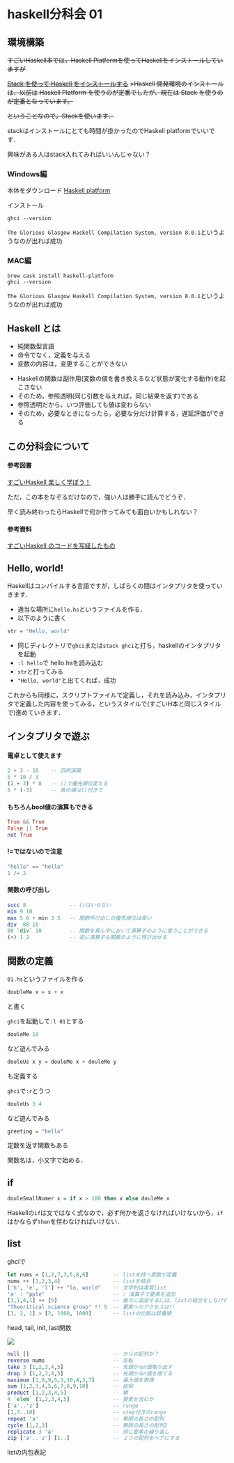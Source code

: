 # haskell分科会 01


## 環境構築
~~すごいHaskell本では，Haskell Platformを使ってHaskellをインストールしていますが~~

~~[Stack を使って Haskell をインストールする](https://qiita.com/usamik26/items/fa7c1f14c5ce2a0bd9fc)~~
~~>Haskell 開発環境のインストールは、以前は Haskell Platform を使うのが定番でしたが、現在は Stack を使うのが定番となっています。~~

~~ということなので，Stackを使います．~~

stackはインストールにとても時間が掛かったのでHaskell platformでいいです．

興味がある人はstack入れてみればいいんじゃない？


### Windows編
本体をダウンロード
[Haskell platform](https://www.haskell.org/platform/#windows)

インストール

```
ghci --version
```

`The Glorious Glasgow Haskell Compilation System, version 8.0.1`というようなのが出れば成功


### MAC編
```
brew cask install haskell-platform
ghci --version
```

`The Glorious Glasgow Haskell Compilation System, version 8.0.1`というようなのが出れば成功


## Haskell とは

+ 純関数型言語
+ 命令でなく，定義を与える
+ 変数の内容は，変更することができない
- Haskellの関数は副作用(変数の値を書き換えるなど状態が変化する動作)を起こさない
- そのため，参照透明(同じ引数を与えれば，同じ結果を返す)である
- 参照透明だから，いつ評価しても値は変わらない
- そのため，必要なときになったら，必要な分だけ計算する，遅延評価ができる


## この分科会について
#### 参考図書
[すごいHaskell 楽しく学ぼう！](https://estore.ohmsha.co.jp/titles/978427406885P)

ただ，この本をなぞるだけなので，強い人は勝手に読んでどうぞ．

早く読み終わったらHaskellで何か作ってみても面白いかもしれない？

#### 参考資料
[すごいHaskell のコードを写経したもの](https://github.com/Liesegang/SugoiHaskell)

## Hello, world!
Haskellはコンパイルする言語ですが，しばらくの間はインタプリタを使っていきます．

+ 適当な場所に`hello.hs`というファイルを作る．
+ 以下のように書く

```haskell
str = "Hello, world"
```

+ 同じディレクトリで`ghci`または`stack ghci`と打ち，haskellのインタプリタを起動
+ `:l hello`で hello.hsを読み込む
+ `str`と打ってみる
+ `"Hello, world"`と出てくれば，成功

これからも同様に，スクリプトファイルで定義し，それを読み込み，インタプリタで定義した内容を使ってみる，というスタイルで(すごいH本と同じスタイルで)進めていきます．

## インタプリタで遊ぶ
#### 電卓として使えます
```haskell
2 + 3 - 10    -- 四則演算
5 * 10 / 3
(2 + 3) * 8   -- ()で優先順位変える
5 * (-3)      -- 負の値は()付きで
```

#### もちろんbool値の演算もできる
```haskell
True && True
False || True
not True
```

#### !=ではないので注意
```haskell
"hello" == "hello"
1 /= 2
```

#### 関数の呼び出し
```haskell
succ 8              -- ()はいらない
min 9 10
max 5 6 + min 3 5   -- 関数呼び出しの優先順位は高い
div  88 10
88 `div` 10         -- 関数を真ん中において演算子のように使うことができる
(+) 1 2             -- 逆に演算子も関数のように呼び出せる
```


## 関数の定義

`01.hs`というファイルを作る
```haskell
doubleMe x = x + x
```
と書く

`ghci`を起動して`:l 01`とする

```haskell
douleMe 10
```
など遊んでみる

```haskell
douleUs x y = douleMe x + douleMe y
```
も定義する

`ghci`で`:r`とうつ

```haskell
douleUs 3 4
```
など遊んでみる


```haskell
greeting = "hello"
```
定数を返す関数もある

関数名は，小文字で始める．

## if

```haskell
douleSmallNumer x = if x > 100 then x else douleMe x
```

Haskellの`if`は文ではなく式なので，必ず何かを返さなければいけないから，`if`はかならず`then`を伴わなければいけない．


## list

ghciで
```haskell
let nums = [1,2,7,3,5,8,6]        -- listを持つ変数が定義
nums ++ [1,2,3,4]                 -- listを結合
['h', 'e', 'l'] ++ "lo, world"    -- 文字列は実質list
'a' : "pple"                      -- : 演算子で要素を追加
[3,1,4,1] ++ [5]                  -- 後ろに追加するには，listの結合をしなければいけない
"Theoritical science group" !! 5  -- 要素へのアクセスは!!
[3, 2, 1] > [2, 1000, 1000]       -- listの比較は辞書順
```

head, tail, init, last関数

![](http://s3.amazonaws.com/lyah/listmonster.png)


```haskell
null []                           -- からの配列か？
reverse nums                      -- 反転
take 3 [1,2,3,4,5]                -- 先頭からn個取り出す
drop 3 [1,2,3,4,5]                -- 先頭からn個を捨てる
maximum [1,8,9,5,3,10,4,3,7]      -- 最大値を取得
sum [1,2,3,4,5,6,7,8,9,10]        -- 総和
product [1,2,3,4,5]               -- 積
4 `elem` [1,2,3,4,5]              -- 要素を含むか
['a'..'z']                        -- range
[1,3..10]                         -- step付きのrange
repeat 'a'                        -- 無限の長さの配列
cycle [1,2,3]                     -- 無限の長さの配列2
replicate 3 'a'                   -- 同じ要素の繰り返し
zip ['a'..'z'] [1..]              -- ２つの配列をペアにする
```

listの内包表記






















